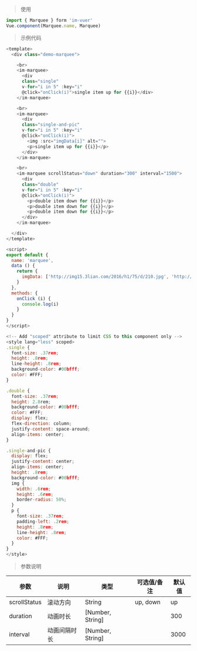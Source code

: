 
> 使用

```js
import { Marquee } form 'im-vuer'
Vue.component(Marquee.name, Marquee)
```

> 示例代码

```js
<template>
  <div class="demo-marquee">

    <br>
    <im-marquee>
      <div 
      class="single" 
      v-for="i in 5" :key="i" 
      @click="onClick(i)">single item up for {{i}}</div>
    </im-marquee>

    <br>
    <im-marquee>
      <div 
      class="single-and-pic" 
      v-for="i in 5" :key="i" 
      @click="onClick(i)">
        <img :src="imgData[i]" alt="">
        <p>single item up for {{i}}</p>
      </div>
    </im-marquee>

    <br>
    <im-marquee scrollStatus="down" duration="300" interval="1500">
      <div 
      class="double" 
      v-for="i in 5" :key="i" 
      @click="onClick(i)">
        <p>double item down for {{i}}</p>
        <p>double item down for {{i}}</p>
        <p>double item down for {{i}}</p>
      </div>
    </im-marquee>

  </div>
</template>

<script>
export default {
  name: 'marquee',
  data () {
    return {
      imgData: ['http://img15.3lian.com/2016/h1/75/d/210.jpg', 'http://img15.3lian.com/2016/h1/75/d/211.jpg', 'http://img15.3lian.com/2016/h1/75/d/212.jpg', 'http://img15.3lian.com/2016/h1/75/d/213.jpg', 'http://img15.3lian.com/2016/h1/75/d/214.jpg', 'http://img15.3lian.com/2016/h1/75/d/210.jpg']
    }
  },
  methods: {
    onClick (i) {
      console.log(i)
    }
  }
}
</script>

<!-- Add "scoped" attribute to limit CSS to this component only -->
<style lang="less" scoped>
.single {
  font-size: .37rem;
  height: .8rem;
  line-height: .8rem;
  background-color: #00bfff;
  color: #FFF;
}

.double {
  font-size: .37rem;
  height: 2.8rem;
  background-color: #00bfff;
  color: #FFF;
  display: flex;
  flex-direction: column;
  justify-content: space-around;
  align-items: center;
}

.single-and-pic {
  display: flex;
  justify-content: center;
  align-items: center;
  height: .8rem;
  background-color: #00bfff;
  img {
    width: .6rem;
    height: .6rem;
    border-radius: 50%;
  }
  p {
    font-size: .37rem;
    padding-left: .2rem;
    height: .8rem;
    line-height: .8rem;
    color: #FFF;
  }
}
</style>

```
> 参数说明

  <div>
   <table>
    <thead>
     <tr>
      <th>参数</th> 
      <th>说明</th> 
      <th>类型</th> 
      <th>可选值/备注</th> 
      <th>默认值</th>
     </tr>
    </thead> 
    <tbody>
    <tr>
      <td>scrollStatus</td> 
      <td>滚动方向</td> 
      <td>String</td> 
      <td>up, down</td> 
      <td>up</td>
    </tr>
    <tr>
      <td>duration</td> 
      <td>动画时长</td> 
      <td>[Number, String]</td> 
      <td></td> 
      <td>300</td>
    </tr>
    <tr>
      <td>interval</td> 
      <td>动画间隔时长</td> 
      <td>[Number, String]</td> 
      <td></td> 
      <td>3000</td>
    </tr>
    </tbody>
   </table>
  </div>
  
